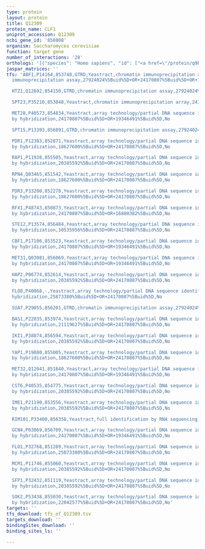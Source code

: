```yaml
---
type: protein
layout: protein
title: Q12309
protein_name: CLF1
uniprot_accession: Q12309
ncbi_gene_id: '850808'
organism: Saccharomyces cerevisiae
function: target gene
number_of_interactions: '28'
orthologs: '[{"species": "Homo sapiens", "id": ["<a href=\"/protein/q9bzj0\">Q9BZJ0</a>"]}, {"species": "Mus musculus", "id": ["<a href=\"/protein/p63154\">P63154</a>"]}, {"species": "Rattus norvegicus", "id": ["<a href=\"/protein/p63155\">P63155</a>", "A0A0G2K5Q2"]}, {"species": "Drosophila melanogaster", "id": ["<a href=\"/protein/p17886\">P17886</a>"]}, {"species": "Caenorhabditis elegans", "id": ["<a href=\"/protein/a9d4s6\">A9D4S6</a>"]}]'
jaspar_matrices: ''
tfs: 'ABF1,P14164,853748,GTRD;Yeastract,chromatin immunoprecipitation array;chromatin
  immunoprecipitation assay,27924024%5Buid%5D+OR+24170807%5Buid%5D+OR+16709784%5Buid%5D,No

  HTZ1,Q12692,854150,GTRD,chromatin immunoprecipitation assay,27924024%5Buid%5D,No

  SPT23,P35210,853848,Yeastract,chromatin immunoprecipitation array,24170807%5Buid%5D+OR+16543154%5Buid%5D,No

  MET28,P40573,854834,Yeastract,array technology/partial DNA sequence identification
  by hybridization,24170807%5Buid%5D+OR+19346491%5Buid%5D,No

  SPT15,P13393,856891,GTRD,chromatin immunoprecipitation assay,27924024%5Buid%5D,No

  PDR1,P12383,852871,Yeastract,array technology/partial DNA sequence identification
  by hybridization,18627600%5Buid%5D+OR+24170807%5Buid%5D,No

  RAP1,P11938,855505,Yeastract,array technology/partial DNA sequence identification
  by hybridization,20385592%5Buid%5D+OR+24170807%5Buid%5D,No

  RPN4,Q03465,851542,Yeastract,array technology/partial DNA sequence identification
  by hybridization,18627600%5Buid%5D+OR+24170807%5Buid%5D,No

  PDR3,P33200,852278,Yeastract,array technology/partial DNA sequence identification
  by hybridization,18627600%5Buid%5D+OR+24170807%5Buid%5D,No

  RFX1,P48743,850873,Yeastract,array technology/partial DNA sequence identification
  by hybridization,24170807%5Buid%5D+OR+16880382%5Buid%5D,No

  STE12,P13574,856484,Yeastract,array technology/partial DNA sequence identification
  by hybridization,10535956%5Buid%5D+OR+24170807%5Buid%5D,No

  CBF1,P17106,853523,Yeastract,array technology/partial DNA sequence identification
  by hybridization,24170807%5Buid%5D+OR+19346491%5Buid%5D,No

  MET31,Q03081,856069,Yeastract,array technology/partial DNA sequence identification
  by hybridization,24170807%5Buid%5D+OR+19346491%5Buid%5D,No

  HAP2,P06774,852614,Yeastract,array technology/partial DNA sequence identification
  by hybridization,20385592%5Buid%5D+OR+24170807%5Buid%5D,No

  FLO8,P40068,-,Yeastract,array technology/partial DNA sequence identification by
  hybridization,25873380%5Buid%5D+OR+24170807%5Buid%5D,No

  SUA7,P29055,856201,GTRD,chromatin immunoprecipitation assay,27924024%5Buid%5D,No

  BAS1,P22035,853974,Yeastract,array technology/partial DNA sequence identification
  by hybridization,21119627%5Buid%5D+OR+24170807%5Buid%5D,No

  IKI1,P38874,856594,Yeastract,array technology/partial DNA sequence identification
  by hybridization,20385592%5Buid%5D+OR+24170807%5Buid%5D,No

  YAP1,P19880,855005,Yeastract,array technology/partial DNA sequence identification
  by hybridization,18627600%5Buid%5D+OR+24170807%5Buid%5D,No

  MET32,Q12041,851840,Yeastract,array technology/partial DNA sequence identification
  by hybridization,24170807%5Buid%5D+OR+19346491%5Buid%5D,No

  CST6,P40535,854775,Yeastract,array technology/partial DNA sequence identification
  by hybridization,20385592%5Buid%5D+OR+24170807%5Buid%5D,No

  IME1,P21190,853556,Yeastract,array technology/partial DNA sequence identification
  by hybridization,20385592%5Buid%5D+OR+24170807%5Buid%5D,No

  RIM101,P33400,856358,Yeastract,full identification by RNA sequencing,26751950%5Buid%5D+OR+24170807%5Buid%5D,No

  GCN4,P03069,856709,Yeastract,array technology/partial DNA sequence identification
  by hybridization,24170807%5Buid%5D+OR+19346491%5Buid%5D,No

  FLO1,P32768,851289,Yeastract,array technology/partial DNA sequence identification
  by hybridization,25873380%5Buid%5D+OR+24170807%5Buid%5D,No

  MCM1,P11746,855060,Yeastract,array technology/partial DNA sequence identification
  by hybridization,20385592%5Buid%5D+OR+24170807%5Buid%5D,No

  SFP1,P32432,851119,Yeastract,array technology/partial DNA sequence identification
  by hybridization,20385592%5Buid%5D+OR+24170807%5Buid%5D,No

  SOK2,P53438,855030,Yeastract,array technology/partial DNA sequence identification
  by hybridization,22042577%5Buid%5D+OR+24170807%5Buid%5D,No'
targets: ''
tfs_download: tfs_of_Q12309.tsv
targets_download: ''
bindingSites_download: ''
binding_sites_ls: ''

---
```

